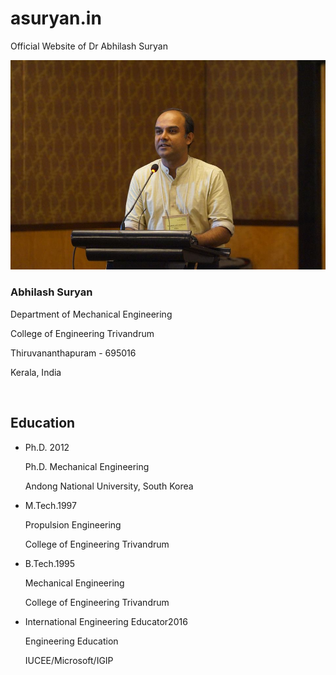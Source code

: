 # asuryan.in

Official Website of Dr Abhilash Suryan

<div id="biography" class="page home" data-pos="home">
    <div class="pageheader">
        <div class="headercontent">
            <div class="section-container">
                <div class="row">
                    <div class="col-sm-2 visible-sm"></div>
                    <div class="col-sm-8 col-md-6">
                        <div class="biothumb">
                            <img alt="image" src="static/images/ASR.jpg" class="img-responsive">
						</div>
                        <div class="clearfix visible-sm visible-xs"></div>
                        <div class="col-sm-12 col-md-12">
                            <h3 class="title">Abhilash Suryan</h3>
                            <p>Department of Mechanical Engineering</p>
                            <p>College of Engineering Trivandrum</p>
                            <p>Thiruvananthapuram - 695016</p>
                            <p>Kerala, India</p>
                            <p>&nbsp;</p>
                            <p></p>
                        </div>
                    </div>
                    <div class="clearfix visible-sm visible-xs"></div>
                    <div class="col-sm-2 visible-sm"></div>
                    <div class="col-sm-8 col-md-5 col-md-offset-1">
                        <div class="title text-left">
                            <h2>Education</h2>
                        </div>
                        <ul class="ul-card">
                            <li>
                                <div class="dy marb20">
                                    <span class="degree">Ph.D.</span>
                                    <span class="year">2012</span>
                                </div>
                                <div class="description col-md-offset-1 col-sm-offset-1 col-xs-offset-1 col-lg-offset-1">
                                    <p class="waht">Ph.D. Mechanical Engineering</p>
                                    <p class="where">Andong National University, South Korea</p>
                                </div>
                                <div class="clearfix"></div>
                            </li>
                            <li>
                                <div class="dy marb20">
                                    <span class="degree">M.Tech.</span><span class="year">1997</span>
                                </div>
                                <div class="description col-md-offset-1 col-sm-offset-1 col-xs-offset-1 col-lg-offset-1">
                                    <p class="waht">Propulsion Engineering</p>
                                    <p class="where">College of Engineering Trivandrum</p>
                                </div>
                                <div class="clearfix"></div>
                            </li>
                            <li>
                                <div class="dy marb20">
                                    <span class="degree">B.Tech.</span><span class="year">1995</span>
                                </div>
                                <div class="description col-md-offset-1 col-sm-offset-1 col-xs-offset-1 col-lg-offset-1">
                                    <p class="waht">Mechanical Engineering</p>
                                    <p class="where">College of Engineering Trivandrum</p>
                                </div>
                                <div class="clearfix"></div>
                            </li>
				<li>
                                <div class="dy marb20">
                                    <span class="degree">International Engineering Educator</span><span class="year">2016</span>
                                </div>
                                <div class="description col-md-offset-1 col-sm-offset-1 col-xs-offset-1 col-lg-offset-1">
                                    <p class="waht">Engineering Education</p>
                                    <p class="where">IUCEE/Microsoft/IGIP</p>
                                </div>
                                <div class="clearfix"></div>
                            </li>
                        </ul>
                    </div>
                </div>
            </div>
        </div>
    </div>
</div>

